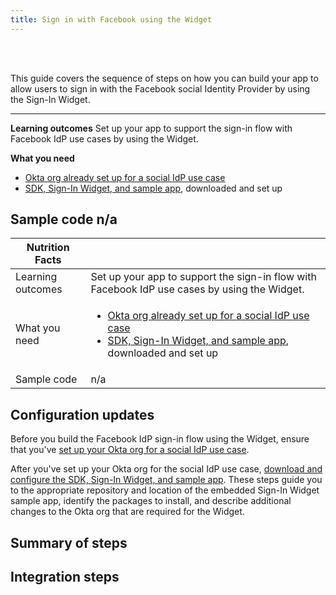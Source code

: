 ```yaml
---
title: Sign in with Facebook using the Widget
---
```


<div class="oie-embedded-sdk">

<ApiLifecycle access="ie" /><br>
<ApiLifecycle access="Limited GA" /><br>

<StackSelector class="cleaner-selector"/>

This guide covers the sequence of steps on how you can build your app to allow users to sign in with the Facebook social Identity Provider by using the Sign-In Widget.

---
**Learning outcomes**
Set up your app to support the sign-in flow with Facebook IdP use cases by using the Widget.

**What you need**
* [Okta org already set up for a social IdP use case](/docs/guides/oie-embedded-common-org-setup/-/main/#set-up-your-okta-org-for-a-social-idp-use-case)
* [SDK, Sign-In Widget, and sample app](/docs/guides/oie-embedded-common-download-setup-app/), downloaded and set up

**Sample code**
n/a
---

 Nutrition Facts                                                                          |                                                                                      |
| --------------------------------------------------------------------------------  | -------------------------------------------------------------------------               |
| Learning outcomes                     | Set up your app to support the sign-in flow with Facebook IdP use cases by using the Widget.                                                      |
| What you need | <ul><li>[Okta org already set up for a social IdP use case](/docs/guides/oie-embedded-common-org-setup/-/main/#set-up-your-okta-org-for-a-social-idp-use-case)</li><li>[SDK, Sign-In Widget, and sample app](/docs/guides/oie-embedded-common-download-setup-app/), downloaded and set up</li></ul>                                                     |
| Sample code                                                        | n/a                                                      |

## Configuration updates

Before you build the Facebook IdP sign-in flow using the Widget, ensure that you've [set up your Okta org for a social IdP use case](/docs/guides/oie-embedded-common-org-setup/-/main/#set-up-your-okta-org-for-a-social-idp-use-case).

After you've set up your Okta org for the social IdP use case, [download and configure the SDK, Sign-In Widget, and sample app](/docs/guides/oie-embedded-common-download-setup-app/-/main/). These steps guide you to the appropriate repository and location of the embedded Sign-In Widget sample app, identify the packages to install, and describe additional changes to the Okta org that are required for the Widget.

## Summary of steps

<StackSelector snippet="summaryofsteps" noSelector />

## Integration steps

<StackSelector snippet="integrationsteps" noSelector />

</div>
